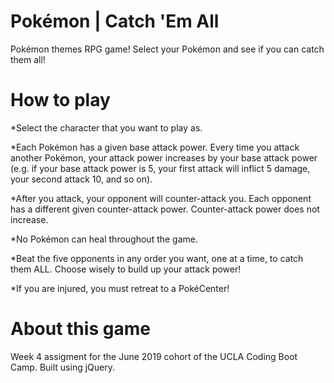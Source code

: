 # Pokémon | Catch 'Em All
Pokémon themes RPG game! Select your Pokémon and see if you can catch them all! 

# How to play
*Select the character that you want to play as.

*Each Pokémon has a given base attack power. Every time you attack another Pokémon, your attack power increases by your base attack power (e.g. if your base attack power is 5, your first attack will inflict 5 damage, your second attack 10, and so on).

*After you attack, your opponent will counter-attack you. Each opponent has a different given counter-attack power. Counter-attack power does not increase.

*No Pokémon can heal throughout the game.

*Beat the five opponents in any order you want, one at a time, to catch them ALL. Choose wisely to build up your attack power!

*If you are injured, you must retreat to a PokéCenter!

# About this game
Week 4 assigment for the June 2019 cohort of the UCLA Coding Boot Camp. Built using jQuery.
